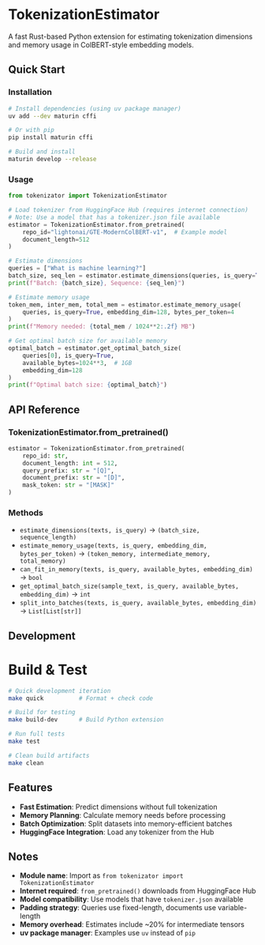 # TokenizationEstimator

A fast Rust-based Python extension for estimating tokenization dimensions and memory usage in ColBERT-style embedding models.

## Quick Start

### Installation

```bash
# Install dependencies (using uv package manager)
uv add --dev maturin cffi

# Or with pip
pip install maturin cffi

# Build and install
maturin develop --release
```

### Usage

```python
from tokenizator import TokenizationEstimator

# Load tokenizer from HuggingFace Hub (requires internet connection)
# Note: Use a model that has a tokenizer.json file available
estimator = TokenizationEstimator.from_pretrained(
    repo_id="lightonai/GTE-ModernColBERT-v1",  # Example model
    document_length=512
)

# Estimate dimensions
queries = ["What is machine learning?"]
batch_size, seq_len = estimator.estimate_dimensions(queries, is_query=True)
print(f"Batch: {batch_size}, Sequence: {seq_len}")

# Estimate memory usage
token_mem, inter_mem, total_mem = estimator.estimate_memory_usage(
    queries, is_query=True, embedding_dim=128, bytes_per_token=4
)
print(f"Memory needed: {total_mem / 1024**2:.2f} MB")

# Get optimal batch size for available memory
optimal_batch = estimator.get_optimal_batch_size(
    queries[0], is_query=True,
    available_bytes=1024**3,  # 1GB
    embedding_dim=128
)
print(f"Optimal batch size: {optimal_batch}")
```

## API Reference

### TokenizationEstimator.from_pretrained()

```python
estimator = TokenizationEstimator.from_pretrained(
    repo_id: str,
    document_length: int = 512,
    query_prefix: str = "[Q]",
    document_prefix: str = "[D]",
    mask_token: str = "[MASK]"
)
```

### Methods

- `estimate_dimensions(texts, is_query)` → `(batch_size, sequence_length)`
- `estimate_memory_usage(texts, is_query, embedding_dim, bytes_per_token)` → `(token_memory, intermediate_memory, total_memory)`
- `can_fit_in_memory(texts, is_query, available_bytes, embedding_dim)` → `bool`
- `get_optimal_batch_size(sample_text, is_query, available_bytes, embedding_dim)` → `int`
- `split_into_batches(texts, is_query, available_bytes, embedding_dim)` → `List[List[str]]`

## Development

# Build & Test

```bash
# Quick development iteration
make quick          # Format + check code

# Build for testing
make build-dev      # Build Python extension

# Run full tests
make test

# Clean build artifacts
make clean
```

## Features

- **Fast Estimation**: Predict dimensions without full tokenization
- **Memory Planning**: Calculate memory needs before processing
- **Batch Optimization**: Split datasets into memory-efficient batches
- **HuggingFace Integration**: Load any tokenizer from the Hub

## Notes

- **Module name**: Import as `from tokenizator import TokenizationEstimator`
- **Internet required**: `from_pretrained()` downloads from HuggingFace Hub
- **Model compatibility**: Use models that have `tokenizer.json` available
- **Padding strategy**: Queries use fixed-length, documents use variable-length
- **Memory overhead**: Estimates include ~20% for intermediate tensors
- **uv package manager**: Examples use `uv` instead of `pip`
